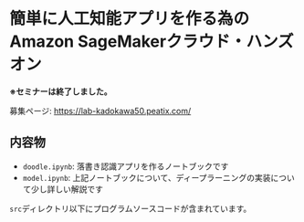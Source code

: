 # 簡単に人工知能アプリを作る為のAmazon SageMakerクラウド・ハンズオン

**※セミナーは終了しました。**

募集ページ: https://lab-kadokawa50.peatix.com/

## 内容物

- `doodle.ipynb`: 落書き認識アプリを作るノートブックです
- `model.ipynb`: 上記ノートブックについて、ディープラーニングの実装について少し詳しい解説です

`src`ディレクトリ以下にプログラムソースコードが含まれています。
